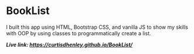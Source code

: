 # BookList

I built this app using HTML, Bootstrap CSS, and vanilla JS to show my skills with OOP by using classes to programmatically create a list.

***Live link: https://curtisdhenley.github.io/BookList/***
